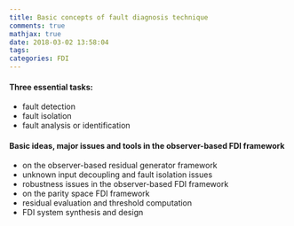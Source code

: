 ```yaml
---
title: Basic concepts of fault diagnosis technique
comments: true
mathjax: true
date: 2018-03-02 13:58:04
tags:
categories: FDI
---
```

#### Three essential tasks:
* fault detection
* fault isolation
* fault analysis or identification
#### Basic ideas, major issues and tools in the observer-based FDI framework
* on the observer-based residual generator framework
* unknown input decoupling and fault isolation issues
* robustness issues in the observer-based FDI framework
* on the parity space FDI framework
* residual evaluation and threshold computation
* FDI system synthesis and design
 
